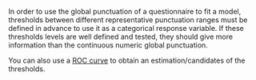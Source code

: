 In order to use the global punctuation of a questionnaire to fit a model, thresholds between different representative punctuation ranges must be defined in advance to use it as a categorical response variable. If these thresholds levels are well defined and tested, they should give more information than the continuous numeric global punctuation.

You can also use a [ROC curve](../other-analysis/roc-curve.md) to obtain an estimation/candidates of the thresholds.
